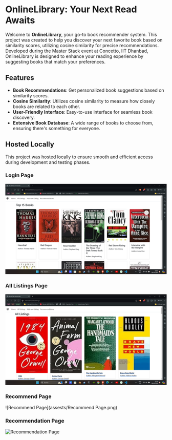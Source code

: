 # OnlineLibrary: Your Next Read Awaits

Welcome to **OnlineLibrary**, your go-to book recommender system. This project was created to help you discover your next favorite book based on similarity scores, utilizing cosine similarity for precise recommendations. Developed during the Master Stack event at Concetto, IIT Dhanbad, OnlineLibrary is designed to enhance your reading experience by suggesting books that match your preferences.

## Features

- **Book Recommendations**: Get personalized book suggestions based on similarity scores.
- **Cosine Similarity**: Utilizes cosine similarity to measure how closely books are related to each other.
- **User-Friendly Interface**: Easy-to-use interface for seamless book discovery.
- **Extensive Book Database**: A wide range of books to choose from, ensuring there's something for everyone.

## Hosted Locally

This project was hosted locally to ensure smooth and efficient access during development and testing phases.

### Login Page
![login.png](assets/login.png)

### All Listings Page
![listing](assets/listing.png)

### Recommend Page
![Recommend Page](assests/Recommend Page.png)

### Recommendation Page
![Recommendation Page](assets/recommend.png)

